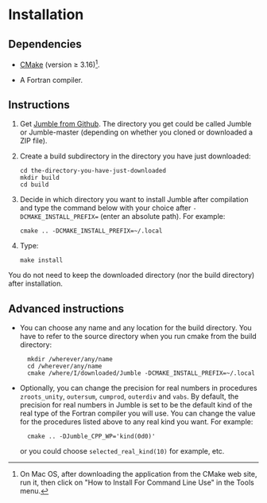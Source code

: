 # Installation

## Dependencies

- [CMake](https://cmake.org/download) (version ≥ 3.16)[^1].

- A Fortran compiler.

## Instructions

1. Get [Jumble from Github](https://github.com/lguez/Jumble). The
directory you get could be called Jumble or Jumble-master (depending
on whether you cloned or downloaded a ZIP file).

2.  Create a build subdirectory in the directory you have just downloaded:

        cd the-directory-you-have-just-downloaded
        mkdir build
        cd build

3.  Decide in which directory you want to install Jumble after
    compilation and type the command below with your choice after
    `-DCMAKE_INSTALL_PREFIX=` (enter an absolute path). For example:

        cmake .. -DCMAKE_INSTALL_PREFIX=~/.local

4.  Type:

        make install

You do not need to keep the downloaded directory (nor the build
directory) after installation.

## Advanced instructions

- You can choose any name and any location for the build
  directory. You have to refer to the source directory when you run
  cmake from the build directory:

		mkdir /wherever/any/name
		cd /wherever/any/name
		cmake /where/I/downloaded/Jumble -DCMAKE_INSTALL_PREFIX=~/.local

- Optionally, you can change the precision for real numbers in
  procedures `zroots_unity`, `outersum`, `cumprod`, `outerdiv` and
  `vabs`. By default, the precision for real numbers in Jumble is set
  to be the default kind of the real type of the Fortran compiler you
  will use. You can change the value for the procedures listed above
  to any real kind you want. For example:

		cmake .. -DJumble_CPP_WP='kind(0d0)'

	or you could choose `selected_real_kind(10)` for example, etc.

[^1]: On Mac OS, after downloading the application from the CMake web
    site, run it, then click on "How to Install For Command Line Use"
    in the Tools menu.
